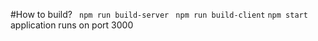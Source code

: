 #How to build?
` npm run build-server`
` npm run build-client`
` npm start `
application runs on port 3000
